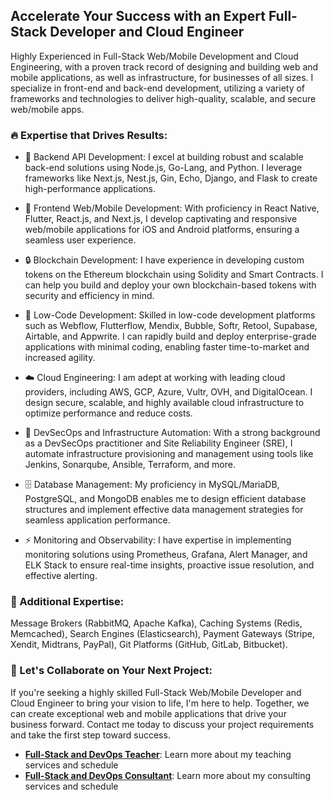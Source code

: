 ## Accelerate Your Success with an Expert Full-Stack Developer and Cloud Engineer

Highly Experienced in Full-Stack Web/Mobile Development and Cloud Engineering, with a proven track record of designing and building web and mobile applications, as well as infrastructure, for businesses of all sizes. I specialize in front-end and back-end development, utilizing a variety of frameworks and technologies to deliver high-quality, scalable, and secure web/mobile apps.

### 🔥 Expertise that Drives Results:
- 💪 Backend API Development: I excel at building robust and scalable back-end solutions using Node.js, Go-Lang, and Python. I leverage frameworks like Next.js, Nest.js, Gin, Echo, Django, and Flask to create high-performance applications.

- 📱 Frontend Web/Mobile Development: With proficiency in React Native, Flutter, React.js, and Next.js, I develop captivating and responsive web/mobile applications for iOS and Android platforms, ensuring a seamless user experience.

- 🔒 Blockchain Development: I have experience in developing custom tokens on the Ethereum blockchain using Solidity and Smart Contracts. I can help you build and deploy your own blockchain-based tokens with security and efficiency in mind.

- 🧱 Low-Code Development: Skilled in low-code development platforms such as Webflow, Flutterflow, Mendix, Bubble, Softr, Retool, Supabase, Airtable, and Appwrite. I can rapidly build and deploy enterprise-grade applications with minimal coding, enabling faster time-to-market and increased agility.

- ☁️ Cloud Engineering: I am adept at working with leading cloud providers, including AWS, GCP, Azure, Vultr, OVH, and DigitalOcean. I design secure, scalable, and highly available cloud infrastructure to optimize performance and reduce costs.

- 🔧 DevSecOps and Infrastructure Automation: With a strong background as a DevSecOps practitioner and Site Reliability Engineer (SRE), I automate infrastructure provisioning and management using tools like Jenkins, Sonarqube, Ansible, Terraform, and more.

- 🗄️ Database Management: My proficiency in MySQL/MariaDB, PostgreSQL, and MongoDB enables me to design efficient database structures and implement effective data management strategies for seamless application performance.

- ⚡️ Monitoring and Observability: I have expertise in implementing monitoring solutions using Prometheus, Grafana, Alert Manager, and ELK Stack to ensure real-time insights, proactive issue resolution, and effective alerting.

### 🔧 Additional Expertise:
Message Brokers (RabbitMQ, Apache Kafka), Caching Systems (Redis, Memcached), Search Engines (Elasticsearch), Payment Gateways (Stripe, Xendit, Midtrans, PayPal), Git Platforms (GitHub, GitLab, Bitbucket).

### 💼 Let's Collaborate on Your Next Project:
If you're seeking a highly skilled Full-Stack Web/Mobile Developer and Cloud Engineer to bring your vision to life, I'm here to help. Together, we can create exceptional web and mobile applications that drive your business forward. Contact me today to discuss your project requirements and take the first step toward success.
- [**Full-Stack and DevOps Teacher**](TEACH.md): Learn more about my teaching services and schedule
- [**Full-Stack and DevOps Consultant**](CONSULTANT.md): Learn more about my consulting services and schedule
